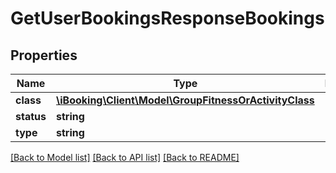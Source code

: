 # GetUserBookingsResponseBookings

## Properties
Name | Type | Description | Notes
------------ | ------------- | ------------- | -------------
**class** | [**\iBooking\Client\Model\GroupFitnessOrActivityClass**](GroupFitnessOrActivityClass.md) |  | [optional] 
**status** | **string** |  | [optional] 
**type** | **string** |  | [optional] 

[[Back to Model list]](../../README.md#documentation-for-models) [[Back to API list]](../../README.md#documentation-for-api-endpoints) [[Back to README]](../../README.md)

